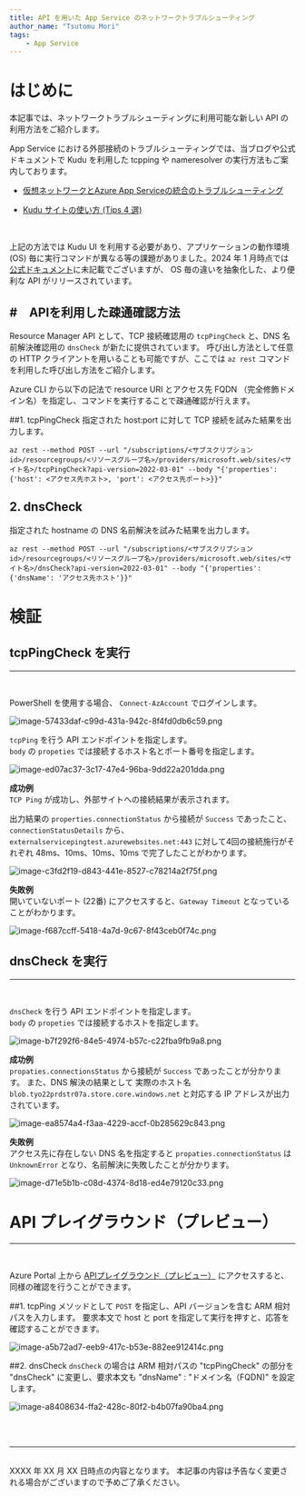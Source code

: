 ```yaml
---
title: API を用いた App Service のネットワークトラブルシューティング
author_name: "Tsutomu Mori"
tags:
    - App Service
---
```


# はじめに
本記事では、ネットワークトラブルシューティングに利用可能な新しい API の利用方法をご紹介します。

App Service における外部接続のトラブルシューティングでは、当ブログや公式ドキュメントで Kudu を利用した tcpping や nameresolver の実行方法もご案内しております。

- [仮想ネットワークとAzure App Serviceの統合のトラブルシューティング](https://learn.microsoft.com/ja-jp/troubleshoot/azure/app-service/troubleshoot-vnet-integration-apps)

- [Kudu サイトの使い方 (Tips 4 選)](/blog/2022/11/28/How-to-use-Kudu-site.html#tcp-ping-%E3%81%AE%E5%AE%9F%E8%A1%8C%E6%96%B9%E6%B3%95) 

<br>

上記の方法では Kudu UI を利用する必要があり、アプリケーションの動作環境 (OS) 毎に実行コマンドが異なる等の課題がありました。2024 年 1 月時点では
[公式ドキュメント](https://learn.microsoft.com/ja-jp/rest/api/appservice/)に未記載でございますが、
OS 毎の違いを抽象化した、より便利な API がリリースされています。


#　APIを利用した疎通確認方法
---

Resource Manager API として、TCP 接続確認用の `tcpPingCheck` と、DNS 名前解決確認用の `dnsCheck` が新たに提供されています。
呼び出し方法として任意の HTTP クライアントを用いることも可能ですが、ここでは `az rest` コマンドを利用した呼び出し方法をご紹介します。
 

Azure CLI から以下の記法で resource URI とアクセス先 FQDN （完全修飾ドメイン名）を指定し、コマンドを実行することで疎通確認が行えます。


##1. tcpPingCheck 
指定された host:port に対して TCP 接続を試みた結果を出力します。

```
az rest --method POST --url "/subscriptions/<サブスクリプションid>/resourcegroups/<リソースグループ名>/providers/microsoft.web/sites/<サイト名>/tcpPingCheck?api-version=2022-03-01" --body "{'properties': {'host': <アクセス先ホスト>, 'port': <アクセス先ポート>}}"
```

## 2. dnsCheck
指定された hostname の DNS 名前解決を試みた結果を出力します。

```
az rest --method POST --url "/subscriptions/<サブスクリプションid>/resourcegroups/<リソースグループ名>/providers/microsoft.web/sites/<サイト名>/dnsCheck?api-version=2022-03-01" --body "{'properties': {'dnsName': 'アクセス先ホスト'}}"
```
	

# 検証

## tcpPingCheck を実行
---
<br>

PowerShell を使用する場合、 `Connect-AzAccount` でログインします。

![image-57433daf-c99d-431a-942c-8f4fd0db6c59.png]({{site.baseurl}}/media/2024/01/image-57433daf-c99d-431a-942c-8f4fd0db6c59.png)

`tcpPing` を行う API エンドポイントを指定します。<br>
`body` の `propeties` では接続するホスト名とポート番号を指定します。

![image-ed07ac37-3c17-47e4-96ba-9dd22a201dda.png]({{site.baseurl}}/media/2024/01/image-ed07ac37-3c17-47e4-96ba-9dd22a201dda.png)

**成功例**<br>
`TCP Ping` が成功し、外部サイトへの接続結果が表示されます。<br>

出力結果の `properties.connectionStatus` から接続が `Success` であったこと、`connectionStatusDetails` から、`externalservicepingtest.azurewebsites.net:443` に対して4回の接続施行がそれぞれ 48ms、10ms、10ms、10ms で完了したことがわかります。

![image-c3fd2f19-d843-441e-8527-c78214a2f75f.png]({{site.baseurl}}/media/2024/01/image-c3fd2f19-d843-441e-8527-c78214a2f75f.png)

**失敗例**<br>
開いていないポート (22番) にアクセスすると、`Gateway Timeout` となっていることがわかります。

![image-f687ccff-5418-4a7d-9c67-8f43ceb0f74c.png]({{site.baseurl}}/media/2024/01/image-f687ccff-5418-4a7d-9c67-8f43ceb0f74c.png)


## dnsCheck を実行
---
<br>

`dnsCheck` を行う API エンドポイントを指定します。<br>
`body` の `propeties` では接続するホストを指定します。<br>

![image-b7f292f6-84e5-4974-b57c-c22fba9fb9a8.png]({{site.baseurl}}/media/2024/01/image-b7f292f6-84e5-4974-b57c-c22fba9fb9a8.png)

**成功例**<br>
`propaties.connectionsStatus` から接続が `Success` であったことが分かります。
また、DNS 解決の結果として 実際のホスト名 `blob.tyo22prdstr07a.store.core.windows.net` と対応する IP アドレスが出力されています。<br>

![image-ea8574a4-f3aa-4229-accf-0b285629c843.png]({{site.baseurl}}/media/2024/01/image-ea8574a4-f3aa-4229-accf-0b285629c843.png)


**失敗例**<br>
 アクセス先に存在しない DNS 名を指定すると `propaties.connectionStatus` は `UnknownError` となり、名前解決に失敗したことが分かります。<br>

![image-d71e5b1b-c08d-4374-8d18-ed4e79120c33.png]({{site.baseurl}}/media/2024/01/image-d71e5b1b-c08d-4374-8d18-ed4e79120c33.png)

# API プレイグラウンド（プレビュー）
---
<br>

Azure Portal 上から [APIプレイグラウンド（プレビュー）](https://portal.azure.com/?feature.customportal=false#view/Microsoft_Azure_Resources/ArmPlayground)
にアクセスすると、同様の確認を行うことができます。

##1. tcpPing 
メソッドとして `POST` を指定し、API バージョンを含む ARM 相対パスを入力します。
要求本文で host と port を指定して実行を押すと、応答を確認することができます。

![image-a5b72ad7-eeb9-417c-b53e-882ee912414c.png]({{site.baseurl}}/media/2024/01/image-a5b72ad7-eeb9-417c-b53e-882ee912414c.png)
<br>

##2. dnsCheck
`dnsCheck` の場合は ARM 相対パスの "tcpPingCheck" の部分を "dnsCheck" に変更し、要求本文も "dnsName" : "ドメイン名（FQDN)" を設定します。

![image-a8408634-ffa2-428c-80f2-b4b07fa90ba4.png]({{site.baseurl}}/media/2024/01/image-a8408634-ffa2-428c-80f2-b4b07fa90ba4.png)

<br>
<br>

---
<br>
XXXX 年 XX 月 XX 日時点の内容となります。
本記事の内容は予告なく変更される場合がございますので予めご了承ください。
